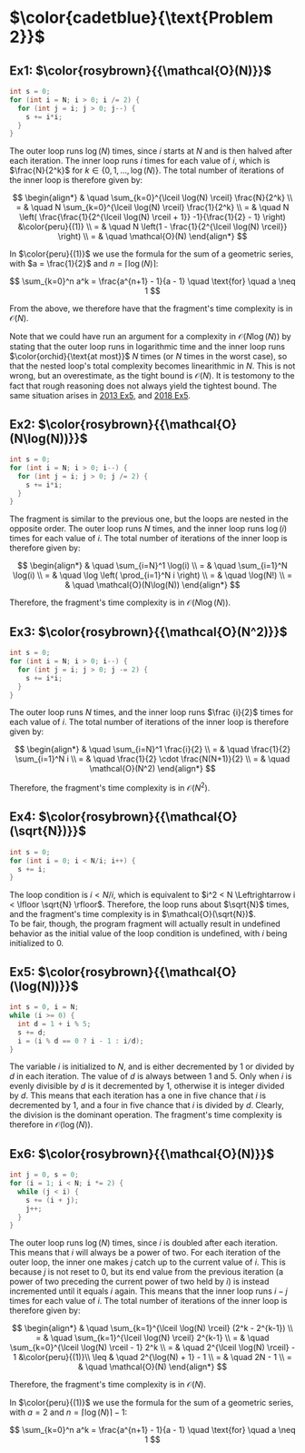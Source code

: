 # $\color{cadetblue}{\text{Problem 2}}$

## Ex1: $\color{rosybrown}{{\mathcal{O}(N)}}$

```c
int s = 0;
for (int i = N; i > 0; i /= 2) {
  for (int j = i; j > 0; j--) {
    s += i*i;
  }
}
```

The outer loop runs $\log(N)$ times, since $i$ starts at $N$ and is then halved after each iteration. The inner loop runs $i$ times for each value of $i$, which is $\frac{N}{2^k}$ for $k \in \lbrace 0, 1, \dots, \log(N) \rbrace$. The total number of iterations of the inner loop is therefore given by:

$$
\begin{align*}
& \quad \sum_{k=0}^{\lceil \log(N) \rceil} \frac{N}{2^k} \\
= & \quad N \sum_{k=0}^{\lceil \log(N) \rceil} \frac{1}{2^k} \\
= & \quad N \left( \frac{\frac{1}{2^{\lceil \log(N) \rceil + 1}} -1}{\frac{1}{2} - 1} \right) &\color{peru}{(1)} \\
= & \quad N \left(1 - \frac{1}{2^{\lceil \log(N) \rceil}} \right) \\
= & \quad \mathcal{O}(N)
\end{align*}
$$

In $\color{peru}{(1)}$ we use the formula for the sum of a geometric series, with $a = \frac{1}{2}$ and $n = \lceil \log(N) \rceil$:

$$
\sum_{k=0}^n a^k = \frac{a^{n+1} - 1}{a - 1} \quad \text{for} \quad a \neq 1
$$

From the above, we therefore have that the fragment's time complexity is in $\mathcal{O}(N)$.

Note that we could have run an argument for a complexity in $\mathcal{O}(N \log(N))$ by stating that the outer loop runs in logarithmic time and the inner loop runs $\color{orchid}{\text{at most}}$ $N$ times (or $N$ times in the worst case), so that the nested loop's total complexity becomes linearithmic in $N$. This is not wrong, but an overestimate, as the tight bound is $\mathcal{O}(N)$. It is testomony to the fact that rough reasoning does not always yield the tightest bound. The same situation arises in [2013 Ex5](https://github.com/pl3onasm/Imperative-programming/blob/main/IP-Finals/2013/problem3.md#ex5-colorrosybrownmathcalon), and [2018 Ex5](https://github.com/pl3onasm/Imperative-programming/blob/main/IP-Finals/2018resit/problem2.md#ex5-colorrosybrownmathcalon).

## Ex2: $\color{rosybrown}{{\mathcal{O}(N\log(N))}}$

```c
int s = 0;
for (int i = N; i > 0; i--) {
  for (int j = i; j > 0; j /= 2) {
    s += i*i;
  }
}
```

The fragment is similar to the previous one, but the loops are nested in the opposite order. The outer loop runs $N$ times, and the inner loop runs $\log(i)$ times for each value of $i$. The total number of iterations of the inner loop is therefore given by:

$$
\begin{align*}
& \quad \sum_{i=N}^1 \log(i) \\
= & \quad \sum_{i=1}^N \log(i) \\
= & \quad \log \left( \prod_{i=1}^N i \right) \\
= & \quad \log(N!) \\
= & \quad \mathcal{O}(N\log(N))
\end{align*}
$$

Therefore, the fragment's time complexity is in $\mathcal{O}(N\log(N))$.

## Ex3: $\color{rosybrown}{{\mathcal{O}(N^2)}}$

```c
int s = 0;
for (int i = N; i > 0; i--) {
  for (int j = i; j > 0; j -= 2) {
    s += i*i;
  }
}
```

The outer loop runs $N$ times, and the inner loop runs $\frac {i}{2}$ times for each value of $i$. The total number of iterations of the inner loop is therefore given by:

$$
\begin{align*}
& \quad \sum_{i=N}^1 \frac{i}{2} \\
= & \quad \frac{1}{2} \sum_{i=1}^N i \\
= & \quad \frac{1}{2} \cdot \frac{N(N+1)}{2} \\
= & \quad \mathcal{O}(N^2)
\end{align*}
$$

Therefore, the fragment's time complexity is in $\mathcal{O}(N^2)$.

## Ex4: $\color{rosybrown}{{\mathcal{O}(\sqrt{N})}}$

```c
int s = 0;
for (int i = 0; i < N/i; i++) {
  s += i;
}
```

The loop condition is $i < N/i$, which is equivalent to $i^2 < N \Leftrightarrow i < \lfloor \sqrt{N} \rfloor$. Therefore, the loop runs about $\sqrt{N}$ times, and the fragment's time complexity is in $\mathcal{O}(\sqrt{N})$.  
To be fair, though, the program fragment will actually result in undefined behavior as the initial value of the loop condition is undefined, with $i$ being initialized to 0.

## Ex5: $\color{rosybrown}{{\mathcal{O}(\log(N))}}$

```c
int s = 0, i = N;
while (i >= 0) {
  int d = 1 + i % 5;
  s += d;
  i = (i % d == 0 ? i - 1 : i/d);
}
```

The variable $i$ is initialized to $N$, and is either decremented by $1$ or divided by $d$ in each iteration. The value of $d$ is always between $1$ and $5$. Only when $i$ is evenly divisible by $d$ is it decremented by $1$, otherwise it is integer divided by $d$. This means that each iteration has a one in five chance that $i$ is decremented by $1$, and a four in five chance that $i$ is divided by $d$. Clearly, the division is the dominant operation. The fragment's time complexity is therefore in $\mathcal{O}(\log(N))$.

## Ex6: $\color{rosybrown}{{\mathcal{O}(N)}}$

```c
int j = 0, s = 0;
for (i = 1; i < N; i *= 2) {
  while (j < i) {
    s += (i + j);
    j++;
  }
}
```

The outer loop runs $\log(N)$ times, since $i$ is doubled after each iteration. This means that $i$ will always be a power of two. For each iteration of the outer loop, the inner one makes $j$ catch up to the current value of $i$. This is because $j$ is not reset to 0, but its end value from the previous iteration (a power of two preceding the current power of two held by $i$) is instead incremented until it equals $i$ again. This means that the inner loop runs $i - j$ times for each value of $i$. The total number of iterations of the inner loop is therefore given by:

$$
\begin{align*}
& \quad \sum_{k=1}^{\lceil \log(N) \rceil} (2^k - 2^{k-1}) \\
= & \quad \sum_{k=1}^{\lceil \log(N) \rceil} 2^{k-1} \\
= & \quad \sum_{k=0}^{\lceil \log(N) \rceil - 1} 2^k \\
= & \quad 2^{\lceil \log(N) \rceil} - 1 &\color{peru}{(1)}\\
\leq & \quad 2^{\log(N) + 1} - 1 \\
= & \quad 2N - 1 \\
= & \quad \mathcal{O}(N)
\end{align*}
$$

Therefore, the fragment's time complexity is in $\mathcal{O}(N)$.

In $\color{peru}{(1)}$ we use the formula for the sum of a geometric series, with $a = 2$ and $n = \lceil \log(N) \rceil - 1$:

$$
\sum_{k=0}^n a^k = \frac{a^{n+1} - 1}{a - 1} \quad \text{for} \quad a \neq 1
$$
